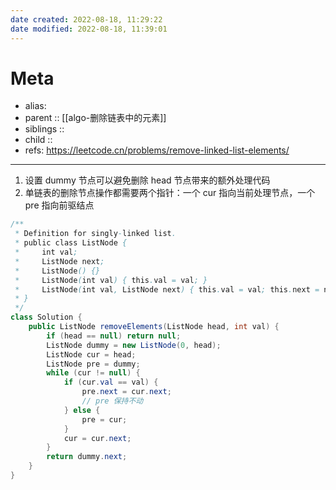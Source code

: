 ```yaml
---
date created: 2022-08-18, 11:29:22
date modified: 2022-08-18, 11:39:01
---
```


# Meta

- alias:
- parent :: [[algo-删除链表中的元素]]
- siblings ::
- child ::
- refs: https://leetcode.cn/problems/remove-linked-list-elements/

---

1. 设置 dummy 节点可以避免删除 head 节点带来的额外处理代码
2. 单链表的删除节点操作都需要两个指针：一个 cur 指向当前处理节点，一个 pre 指向前驱结点

```java
/**
 * Definition for singly-linked list.
 * public class ListNode {
 *     int val;
 *     ListNode next;
 *     ListNode() {}
 *     ListNode(int val) { this.val = val; }
 *     ListNode(int val, ListNode next) { this.val = val; this.next = next; }
 * }
 */
class Solution {
    public ListNode removeElements(ListNode head, int val) {
        if (head == null) return null;
        ListNode dummy = new ListNode(0, head);
        ListNode cur = head;
        ListNode pre = dummy;
        while (cur != null) {
            if (cur.val == val) {
                pre.next = cur.next;
                // pre 保持不动
            } else {
                pre = cur;
            }
            cur = cur.next;
        }
        return dummy.next;
    }
}
```
